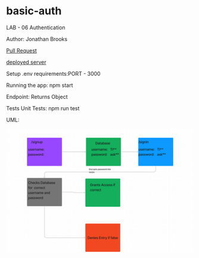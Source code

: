 # basic-auth

LAB - 06
Authentication

Author: Jonathan Brooks

[Pull Request](https://github.com/jonbrooks01/basic-auth/pull/3)

[deployed server](https://basic-auth-cpgb.onrender.com)

Setup
.env requirements:PORT - 3000

Running the app: npm start

Endpoint: Returns Object

<!-- {
  "domain": "deployment-practice-main.onrender.com/",
  "status": "{name: name}",
 "port":
} -->
Tests
Unit Tests: npm run test
<!-- Lint Tests: npm run lint -->

UML:

![UML](./uml.png)
